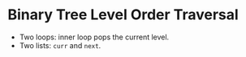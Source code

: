 # Binary Tree Level Order Traversal

* Two loops: inner loop pops the current level.
* Two lists: `curr` and `next`.
